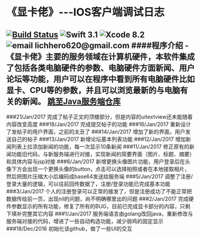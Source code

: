 # 《显卡佬》---IOS客户端调试日志
[![Build Status](https://travis-ci.org/liangzaize/IOS.svg?branch=master)](https://travis-ci.org/liangzaize/IOS)
![Swift 3.1](https://img.shields.io/badge/Swift-3.1-orange.svg?style=flat)
![Xcode 8.2](https://img.shields.io/badge/Xcode-8.2-blue.svg?style=flat)
![email lichhero620@gmail.com](https://img.shields.io/badge/email-lichhero620@gmail.com-yellow.svg?style=flat)
####程序介绍
-《显卡佬》主要的服务领域在计算机硬件，本软件集成了包括各类电脑硬件的参数、电脑硬件方面新闻、用户论坛等功能，用户可以在程序中看到所有电脑硬件比如显卡、CPU等的参数，并且可以浏览最新的与电脑有关的新闻。
[跳至Java服务端仓库](https://github.com/liangzaize/Java)
---
###21/Jan/2017
完成了帖子正文的顶楼部分，但是内容的uitextview还未能随着内容改变高度
###18/Jan/2017
完成提交帖子的功能
###16/Jan/2017
重新设计了发帖子的用户界面，之前的太丑了
###14/Jan/2017
增加了新的界面，用户发送自己的帖子
###13/Jan/2017
新增论坛基本列表功能
###12/Jan/2017
增加新闻列表上拉添加新闻的功能，每一次显示10条新闻
###11/Jan/2017
修正原有的新闻功能旧代码，与新服务端进行对接，实现新闻的简要界面（图片、标题、摘要）和具体内容与jsp对接
###6/Jan/2017
新增更换头像图片功能，用户登录后在头像下方会出现一个更换头像的button，点击可以选择拍照或者在本地提取相片，然后把图片压缩大小后编码成base64发送给服务端
###5/Jan/2017
调整了注册/登录大量的逻辑，可以往前回传数据了，注册/登录功能已完成基本功能
###3/Jan/2017
个人的注册登录可以正常的接发了，但是注册成功了不能正常把数据传给前一页，出现nil的问题，尚不明确哪里出的问题
###2/Jan/2017
完成硬件参数显示的所有功能，修复了所有的BUG，目前已完成显卡部分的内容，只剩下填补完整其它内容
###1/Jan/2017
服务端语言由golang改回java，重新修改与服务端对接的代码，增进了一些自动构造功能，减少弱鸡的固定显示
###18/Dec/2016
初始化该github，做了一些UI的交互
